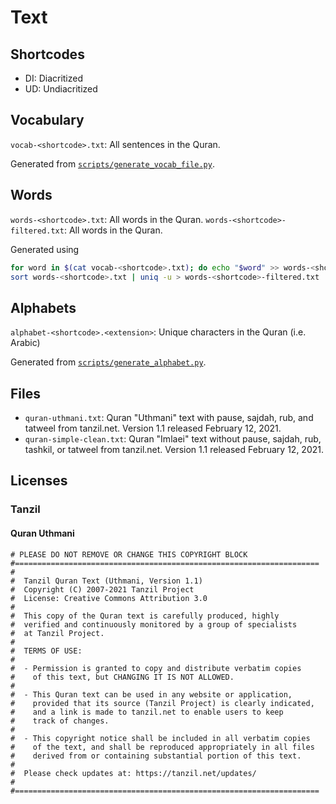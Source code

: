 # Text

## Shortcodes

* DI: Diacritized
* UD: Undiacritized

## Vocabulary

`vocab-<shortcode>.txt`: All sentences in the Quran.

Generated from [`scripts/generate_vocab_file.py`](../scripts/generate_vocab_file.py).

## Words

`words-<shortcode>.txt`: All words in the Quran.
`words-<shortcode>-filtered.txt`: All words in the Quran.

Generated using 

```sh
for word in $(cat vocab-<shortcode>.txt); do echo "$word" >> words-<shortcode>.txt; done
sort words-<shortcode>.txt | uniq -u > words-<shortcode>-filtered.txt
```

## Alphabets

`alphabet-<shortcode>.<extension>`: Unique characters in the Quran (i.e. Arabic)

Generated from [`scripts/generate_alphabet.py`](../scripts/generate_alphabet.py).

## Files

* `quran-uthmani.txt`: Quran "Uthmani" text with pause, sajdah, rub, and tatweel from tanzil.net. Version 1.1 released February 12, 2021.
* `quran-simple-clean.txt`: Quran "Imlaei" text without pause, sajdah, rub, tashkil, or tatweel from tanzil.net. Version 1.1 released February 12, 2021.

## Licenses

### Tanzil

#### Quran Uthmani

```
# PLEASE DO NOT REMOVE OR CHANGE THIS COPYRIGHT BLOCK
#====================================================================
#
#  Tanzil Quran Text (Uthmani, Version 1.1)
#  Copyright (C) 2007-2021 Tanzil Project
#  License: Creative Commons Attribution 3.0
#
#  This copy of the Quran text is carefully produced, highly
#  verified and continuously monitored by a group of specialists
#  at Tanzil Project.
#
#  TERMS OF USE:
#
#  - Permission is granted to copy and distribute verbatim copies
#    of this text, but CHANGING IT IS NOT ALLOWED.
#
#  - This Quran text can be used in any website or application,
#    provided that its source (Tanzil Project) is clearly indicated,
#    and a link is made to tanzil.net to enable users to keep
#    track of changes.
#
#  - This copyright notice shall be included in all verbatim copies
#    of the text, and shall be reproduced appropriately in all files
#    derived from or containing substantial portion of this text.
#
#  Please check updates at: https://tanzil.net/updates/
#
#====================================================================
```
